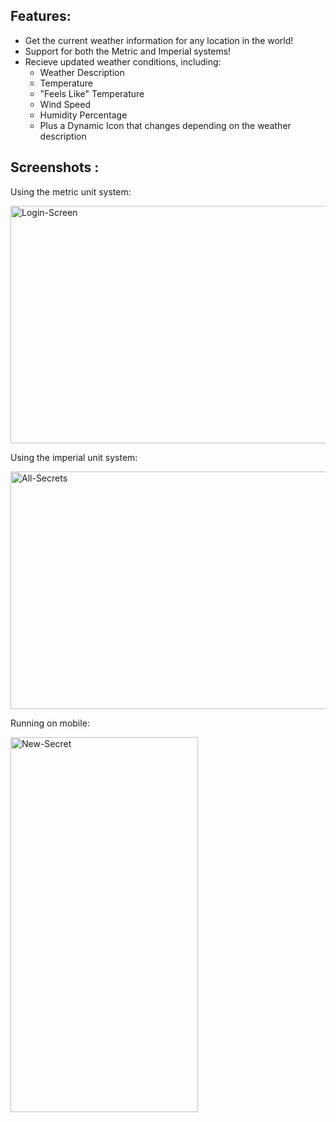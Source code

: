 ## Features:  
* Get the current weather information for any location in the world!
* Support for both the Metric and Imperial systems!
* Recieve updated weather conditions, including:
  * Weather Description 
  * Temperature
  * "Feels Like" Temperature
  * Wind Speed
  * Humidity Percentage  
  * Plus a Dynamic Icon that changes depending on the weather description 


## Screenshots :

Using the metric unit system:  

<img src="https://user-images.githubusercontent.com/97472180/171386049-a4adcf6d-3398-446c-a8f0-74d472780f03.PNG" alt="Login-Screen" width="650" height="380"/>  
  
Using the imperial unit system:  

<img src="https://user-images.githubusercontent.com/97472180/171386043-24c3bdf2-9fee-497f-8067-226d460a0ae2.PNG" alt="All-Secrets" width="650" height="380"/>  
  
Running on mobile:  

<img src="https://user-images.githubusercontent.com/97472180/171386051-f9963b99-7341-4f1b-ac5a-cffebf16c8f9.jpg" alt="New-Secret" width="300" height="600"/>
  
